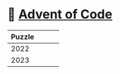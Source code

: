 # 🎄 [Advent of Code](https://adventofcode.com)

| Puzzle |     |     |     |
|--------|-----|-----|-----|
| 2022   |     |     |     |
| 2023   |     |     |     |
